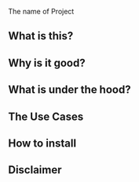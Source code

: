 The name of Project

## What is this?

## Why is it good?

## What is under the hood?

## The Use Cases

## How to install

## Disclaimer
